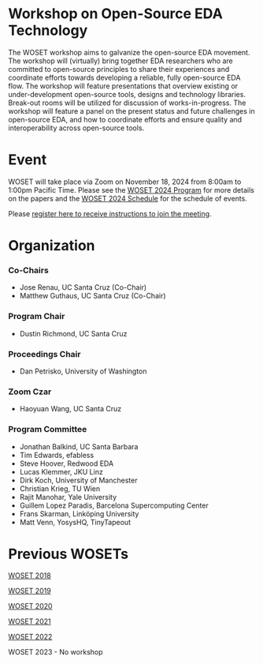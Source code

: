 
# Workshop on Open-Source EDA Technology


The WOSET workshop aims to galvanize the open-source EDA movement. The
workshop will (virtually) bring together EDA researchers who are committed to
open-source principles to share their experiences and coordinate
efforts towards developing a reliable, fully open-source EDA flow. The
workshop will feature presentations that overview existing
or under-development open-source tools, designs and technology
libraries. Break-out rooms will be utilized for discussion of works-in-progress. 
The workshop will feature a panel on the present status and
future challenges in open-source EDA, and how to coordinate efforts
and ensure quality and interoperability across open-source tools.


# Event

WOSET will take place via Zoom on November 18, 2024 from 8:00am to 1:00pm Pacific Time.
Please see the [WOSET 2024 Program](WOSET2024.md) for more details on the papers and
the [WOSET 2024 Schedule](WOSET2024-schedule.md) for the schedule of events.

Please [register here to receive instructions to join the meeting](https://forms.gle/Z8uGR7MTGvAzQMc6A).

# Organization

### Co-Chairs
* Jose Renau, UC Santa Cruz (Co-Chair)
* Matthew Guthaus, UC Santa Cruz (Co-Chair)

### Program Chair
* Dustin Richmond, UC Santa Cruz

### Proceedings Chair
* Dan Petrisko, University of Washington

### Zoom Czar
* Haoyuan Wang, UC Santa Cruz

### Program Committee
* Jonathan Balkind, UC Santa Barbara
* Tim Edwards, efabless
* Steve Hoover, Redwood EDA
* Lucas Klemmer, JKU Linz
* Dirk Koch, University of Manchester
* Christian  Krieg, TU Wien
* Rajit Manohar, Yale University
* Guillem Lopez Paradis, Barcelona Supercomputing Center
* Frans Skarman, Linköping University
* Matt Venn, YosysHQ, TinyTapeout



# Previous WOSETs

[WOSET 2018](WOSET2018.md)

[WOSET 2019](WOSET2019.md)

[WOSET 2020](WOSET2020.md)

[WOSET 2021](WOSET2021.md)

[WOSET 2022](WOSET2022.md)

WOSET 2023 - No workshop
